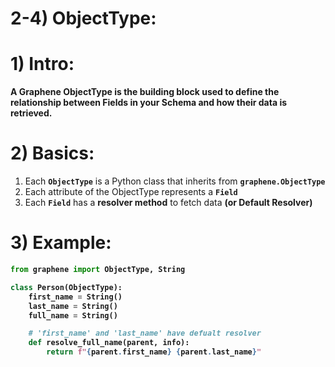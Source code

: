 # 2-4) ObjectType:



# 1) Intro:


**A Graphene ObjectType is the building block used to define the relationship between Fields in your Schema and how their data is retrieved.**


# 2) Basics:

1. Each **`ObjectType`** is a Python class that inherits 
from **`graphene.ObjectType`**
2. Each attribute of the ObjectType represents a **`Field`**
3. Each **`Field`** has a **resolver method** to fetch data 
	**(or Default Resolver)**



# 3) Example:

<b>

```python
from graphene import ObjectType, String

class Person(ObjectType):
    first_name = String()
    last_name = String()
    full_name = String()

    # 'first_name' and 'last_name' have defualt resolver
    def resolve_full_name(parent, info):
        return f"{parent.first_name} {parent.last_name}"
```
</b>




